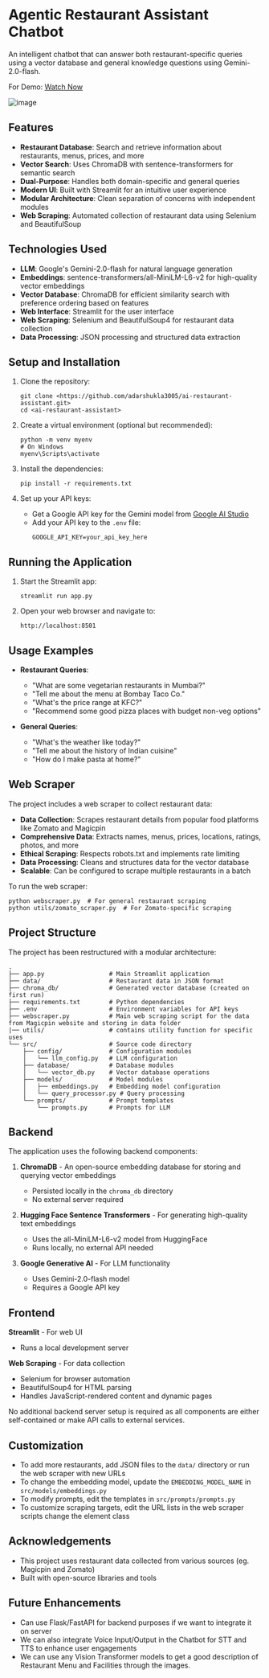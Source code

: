 # Agentic Restaurant Assistant Chatbot

An intelligent chatbot that can answer both restaurant-specific queries using a vector database and general knowledge questions using Gemini-2.0-flash.

For Demo: [Watch Now](https://drive.google.com/file/d/1jm_bgHZta1msYVTk5KXRXwB7vzKGCfwu/view?usp=sharing)

![image](https://github.com/user-attachments/assets/e0a40923-122d-4743-9a70-b208bf8992f7)


## Features

- **Restaurant Database**: Search and retrieve information about restaurants, menus, prices, and more
- **Vector Search**: Uses ChromaDB with sentence-transformers for semantic search
- **Dual-Purpose**: Handles both domain-specific and general queries
- **Modern UI**: Built with Streamlit for an intuitive user experience
- **Modular Architecture**: Clean separation of concerns with independent modules
- **Web Scraping**: Automated collection of restaurant data using Selenium and BeautifulSoup

## Technologies Used

- **LLM**: Google's Gemini-2.0-flash for natural language generation
- **Embeddings**: sentence-transformers/all-MiniLM-L6-v2 for high-quality vector embeddings
- **Vector Database**: ChromaDB for efficient similarity search with preference ordering based on features
- **Web Interface**: Streamlit for the user interface
- **Web Scraping**: Selenium and BeautifulSoup4 for restaurant data collection
- **Data Processing**: JSON processing and structured data extraction

## Setup and Installation

1. Clone the repository:
   ```
   git clone <https://github.com/adarshukla3005/ai-restaurant-assistant.git>
   cd <ai-restaurant-assistant>
   ```

2. Create a virtual environment (optional but recommended):
   ```
   python -m venv myenv
   # On Windows
   myenv\Scripts\activate
   ```

3. Install the dependencies:
   ```
   pip install -r requirements.txt
   ```

4. Set up your API keys:
   - Get a Google API key for the Gemini model from [Google AI Studio](https://makersuite.google.com/)
   - Add your API key to the `.env` file:
     ```
     GOOGLE_API_KEY=your_api_key_here
     ```

## Running the Application

1. Start the Streamlit app:
   ```
   streamlit run app.py
   ```

2. Open your web browser and navigate to:
   ```
   http://localhost:8501
   ```

## Usage Examples

- **Restaurant Queries**:
  - "What are some vegetarian restaurants in Mumbai?"
  - "Tell me about the menu at Bombay Taco Co."
  - "What's the price range at KFC?"
  - "Recommend some good pizza places with budget non-veg options"

- **General Queries**:
  - "What's the weather like today?"
  - "Tell me about the history of Indian cuisine"
  - "How do I make pasta at home?"

## Web Scraper

The project includes a web scraper to collect restaurant data:

- **Data Collection**: Scrapes restaurant details from popular food platforms like Zomato and Magicpin
- **Comprehensive Data**: Extracts names, menus, prices, locations, ratings, photos, and more
- **Ethical Scraping**: Respects robots.txt and implements rate limiting
- **Data Processing**: Cleans and structures data for the vector database
- **Scalable**: Can be configured to scrape multiple restaurants in a batch

To run the web scraper:
```
python webscraper.py  # For general restaurant scraping
python utils/zomato_scraper.py  # For Zomato-specific scraping
```

## Project Structure

The project has been restructured with a modular architecture:

```
.
├── app.py                  # Main Streamlit application
├── data/                   # Restaurant data in JSON format
├── chroma_db/              # Generated vector database (created on first run)
├── requirements.txt        # Python dependencies
├── .env                    # Environment variables for API keys
├── webscraper.py           # Main web scraping script for the data from Magicpin website and storing in data folder
|── utils/                  # contains utility function for specific uses
└── src/                    # Source code directory
    ├── config/             # Configuration modules
    │   └── llm_config.py   # LLM configuration
    ├── database/           # Database modules
    │   └── vector_db.py    # Vector database operations
    ├── models/             # Model modules
    │   ├── embeddings.py   # Embedding model configuration
    │   └── query_processor.py # Query processing
    └── prompts/            # Prompt templates
        └── prompts.py      # Prompts for LLM
```

## Backend

The application uses the following backend components:

1. **ChromaDB** - An open-source embedding database for storing and querying vector embeddings
   - Persisted locally in the `chroma_db` directory
   - No external server required

2. **Hugging Face Sentence Transformers** - For generating high-quality text embeddings
   - Uses the all-MiniLM-L6-v2 model from HuggingFace
   - Runs locally, no external API needed

3. **Google Generative AI** - For LLM functionality
   - Uses Gemini-2.0-flash model
   - Requires a Google API key

## Frontend
   **Streamlit** - For web UI
   - Runs a local development server

   **Web Scraping** - For data collection
   - Selenium for browser automation
   - BeautifulSoup4 for HTML parsing
   - Handles JavaScript-rendered content and dynamic pages

No additional backend server setup is required as all components are either self-contained or make API calls to external services.

## Customization

- To add more restaurants, add JSON files to the `data/` directory or run the web scraper with new URLs
- To change the embedding model, update the `EMBEDDING_MODEL_NAME` in `src/models/embeddings.py`
- To modify prompts, edit the templates in `src/prompts/prompts.py`
- To customize scraping targets, edit the URL lists in the web scraper scripts change the element class

## Acknowledgements

- This project uses restaurant data collected from various sources (eg. Magicpin and Zomato)
- Built with open-source libraries and tools
  
## Future Enhancements
- Can use Flask/FastAPI for backend purposes if we want to integrate it on server
- We can also integrate Voice Input/Output in the Chatbot for STT and TTS to enhance user engagements
- We can use any Vision Transformer models to get a good description of Restaurant Menu and Facilities through the images.
